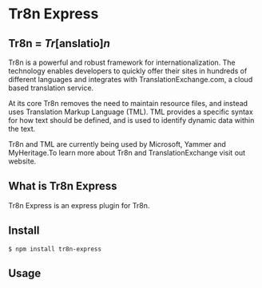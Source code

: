 # Tr8n Express


## Tr8n = *Tr*[anslatio]*n*

Tr8n is a powerful and robust framework for internationalization. The technology enables developers to quickly offer their sites in hundreds of different languages and integrates with TranslationExchange.com, a cloud based translation service. 

At its core Tr8n removes the need to maintain resource files, and instead uses Translation Markup Language (TML). TML provides a specific syntax for how text should be defined, and is used to identify dynamic data within the text.

Tr8n and TML are currently being used by Microsoft, Yammer and MyHeritage.To learn more about Tr8n and TranslationExchange visit out website.

## What is Tr8n Express

Tr8n Express is an express plugin for Tr8n.

## Install

    $ npm install tr8n-express

## Usage